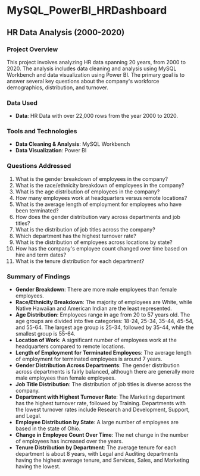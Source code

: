 # MySQL_PowerBI_HRDashboard

## HR Data Analysis (2000-2020)

### Project Overview
This project involves analyzing HR data spanning 20 years, from 2000 to 2020. The analysis includes data cleaning and analysis using MySQL Workbench and data visualization using Power BI. The primary goal is to answer several key questions about the company's workforce demographics, distribution, and turnover.

### Data Used
- **Data**: HR Data with over 22,000 rows from the year 2000 to 2020.

### Tools and Technologies
- **Data Cleaning & Analysis**: MySQL Workbench
- **Data Visualization**: Power BI

### Questions Addressed
1. What is the gender breakdown of employees in the company?
2. What is the race/ethnicity breakdown of employees in the company?
3. What is the age distribution of employees in the company?
4. How many employees work at headquarters versus remote locations?
5. What is the average length of employment for employees who have been terminated?
6. How does the gender distribution vary across departments and job titles?
7. What is the distribution of job titles across the company?
8. Which department has the highest turnover rate?
9. What is the distribution of employees across locations by state?
10. How has the company's employee count changed over time based on hire and term dates?
11. What is the tenure distribution for each department?

### Summary of Findings
- **Gender Breakdown**: There are more male employees than female employees.
- **Race/Ethnicity Breakdown**: The majority of employees are White, while Native Hawaiian and American Indian are the least represented.
- **Age Distribution**: Employees range in age from 20 to 57 years old. The age groups are divided into five categories: 18-24, 25-34, 35-44, 45-54, and 55-64. The largest age group is 25-34, followed by 35-44, while the smallest group is 55-64.
- **Location of Work**: A significant number of employees work at the headquarters compared to remote locations.
- **Length of Employment for Terminated Employees**: The average length of employment for terminated employees is around 7 years.
- **Gender Distribution Across Departments**: The gender distribution across departments is fairly balanced, although there are generally more male employees than female employees.
- **Job Title Distribution**: The distribution of job titles is diverse across the company.
- **Department with Highest Turnover Rate**: The Marketing department has the highest turnover rate, followed by Training. Departments with the lowest turnover rates include Research and Development, Support, and Legal.
- **Employee Distribution by State**: A large number of employees are based in the state of Ohio.
- **Change in Employee Count Over Time**: The net change in the number of employees has increased over the years.
- **Tenure Distribution by Department**: The average tenure for each department is about 8 years, with Legal and Auditing departments having the highest average tenure, and Services, Sales, and Marketing having the lowest.

